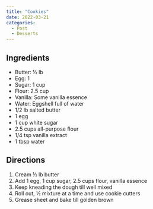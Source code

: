 ```yaml
---
title: "Cookies"
date: 2022-03-21
categories:
  - Post
  - Desserts
---
```


## Ingredients
* Butter: ½ lb
* Egg:  1
* Sugar:  1 cup
* Flour:  2.5 cup
* Vanilla:  Some vanilla essence
* Water:  Eggshell full of water
* 1/2 lb salted butter
* 1 egg
* 1 cup white sugar
* 2.5 cups all-purpose flour
* 1/4 tsp vanilla extract
* 1 tbsp water

## Directions
1. Cream ½ lb butter
2. Add 1 egg, 1 cup sugar, 2.5 cups flour, vanilla essence
3. Keep kneading the dough till well mixed
4. Roll out, ½ mixture at a time and use cookie cutters
5. Grease sheet and bake till golden brown


